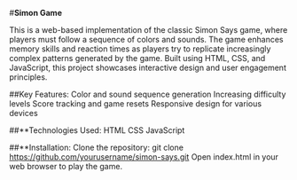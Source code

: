#**Simon Game**

This is a web-based implementation of the classic Simon Says game, where players must follow a sequence of colors and sounds. The game enhances memory skills and reaction times as players try to replicate increasingly complex patterns generated by the game. Built using HTML, CSS, and JavaScript, this project showcases interactive design and user engagement principles.

##Key Features:
Color and sound sequence generation
Increasing difficulty levels
Score tracking and game resets
Responsive design for various devices

##**Technologies Used:
HTML
CSS
JavaScript

##**Installation:
Clone the repository: git clone https://github.com/yourusername/simon-says.git
Open index.html in your web browser to play the game.
